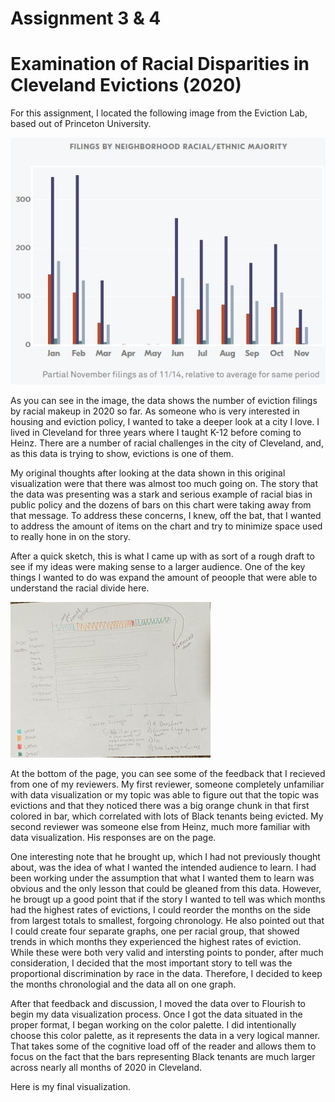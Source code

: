 # Assignment 3 & 4 

# Examination of Racial Disparities in Cleveland Evictions (2020)

For this assignment, I located the following image from the Eviction Lab, based out of Princeton University.  

![screenshot](test1.jpg)

As you can see in the image, the data shows the number of eviction filings by racial makeup in 2020 so far.  As someone who is very interested in housing and eviction policy, I wanted to take a deeper look at a city I love.  I lived in Cleveland for three years where I taught K-12 before coming to Heinz.  There are a number of racial challenges in the city of Cleveland, and, as this data is trying to show, evictions is one of them.  

My original thoughts after looking at the data shown in this original visualization were that there was almost too much going on.  The story that the data was presenting was a stark and serious example of racial bias in public policy and the dozens of bars on this chart were taking away from that message.  To address these concerns, I knew, off the bat, that I wanted to address the amount of items on the chart and try to minimize space used to really hone in on the story.  

After a quick sketch, this is what I came up with as sort of a rough draft to see if my ideas were making sense to a larger audience.  One of the key things I wanted to do was expand the amount of peoople that were able to understand the racial divide here.  

![screenshot](IMG_2606.jpg)

At the bottom of the page, you can see some of the feedback that I recieved from one of my reviewers.  My first reviewer, someone completely unfamiliar with data visualization or my topic was able to figure out that the topic was evictions and that they noticed there was a big orange chunk in that first colored in bar, which correlated with lots of Black tenants being evicted.  My second reviewer was someone else from Heinz, much more familiar with data visualization.  His responses are on the page.  

One interesting note that he brought up, which I had not previously thought about, was the idea of what I wanted the intended audience to learn.  I had been working under the assumption that what I wanted them to learn was obvious and the only lesson that could be gleaned from this data.  However, he brougt up a good point that if the story I wanted to tell was which months had the highest rates of evictions, I could reorder the months on the side from largest totals to smallest, forgoing chronology.  He also pointed out that I could create four separate graphs, one per racial group, that showed trends in which months they experienced the highest rates of eviction.  While these were both very valid and intersting points to ponder, after much consideration, I decided that the most important story to tell was the proportional discrimination by race in the data.  Therefore, I decided to keep the months chronologial and the data all on one graph.

After that feedback and discussion, I moved the data over to Flourish to begin my data visualization process.  Once I got the data situated in the proper format, I began working on the color palette.  I did intentionally choose this color palette, as it represents the data in a very logical manner.  That takes some of the cognitive load off of the reader and allows them to focus on the fact that the bars representing Black tenants are much larger across nearly all months of 2020 in Cleveland. 

Here is my final visualization.

<div class="flourish-embed flourish-chart" data-src="visualisation/4384211"><script src="https://public.flourish.studio/resources/embed.js"></script></div>

